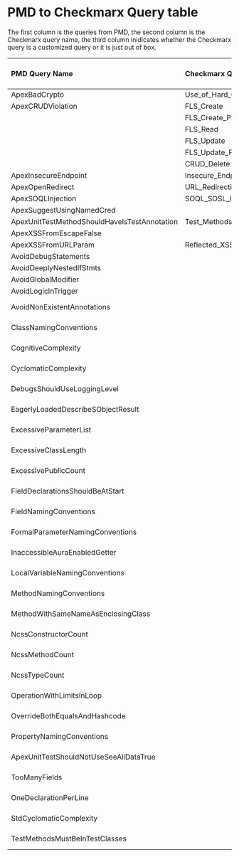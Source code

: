 # PMD to Checkmarx Query table

The first column is the queries from PMD, the second column is the Checkmarx query name, the third column inidicates whether the Checkmarx query is a customized query or it is just out of box.

| PMD Query Name                                   |          Checkmarx Query Name           |      Customized or OutOfBox     |
|:-------------------------------------------------|:-------------------------------------   |:--------------------------------|
| ApexBadCrypto                                    | Use_of_Hard_Coded_Cryptographic_Key     | OutOfBox                        |
| ApexCRUDViolation                                | FLS_Create                              | OutOfBox                        |
|                                                  | FLS_Create_Partial                      | OutOfBox                        |
|                                                  | FLS_Read                                | OutOfBox                        |
|                                                  | FLS_Update                              | OutOfBox                        |
|                                                  | FLS_Update_Partial                      | OutOfBox                        |
|                                                  | CRUD_Delete                             | OutOfBox                        |
| ApexInsecureEndpoint                             | Insecure_Endpoint                       | OutOfBox                        |       
| ApexOpenRedirect                                 | URL_Redirection_Attack                  | OutOfBox                        |
| ApexSOQLInjection                                | SOQL_SOSL_Injection                     | OutOfBox                        |
| ApexSuggestUsingNamedCred                        |                                         | Customized                      |
| ApexUnitTestMethodShouldHaveIsTestAnnotation     | Test_Methods_With_No_Assert             | OutOfBox                        |
| ApexXSSFromEscapeFalse                           |                                         | Customized                      |
| ApexXSSFromURLParam                              | Reflected_XSS                           | OutOfBox                        |
| AvoidDebugStatements                             |                                         | Customized                      |   
| AvoidDeeplyNestedIfStmts                         |                                         | Customized                      |  
| AvoidGlobalModifier                              |                                         | Customized                      |  
| AvoidLogicInTrigger                              |                                         | Customized                      | 
| AvoidNonExistentAnnotations                      |                                         | Customized (TO-DO)              |
| ClassNamingConventions                           |                                         | Customized (TO-DO)              |
| CognitiveComplexity                              |                                         | Customized (TO-DO)              |
| CyclomaticComplexity                             |                                         | Customized (TO-DO)              |
| DebugsShouldUseLoggingLevel                      |                                         | Customized (TO-DO)              |
| EagerlyLoadedDescribeSObjectResult               |                                         | Customized (TO-DO)              |
| ExcessiveParameterList                           |                                         | Customized (TO-DO)              |
| ExcessiveClassLength                             |                                         | Customized (TO-DO)              |
| ExcessivePublicCount                             |                                         | Customized (TO-DO)              |
| FieldDeclarationsShouldBeAtStart                 |                                         | Customized (TO-DO)              |
| FieldNamingConventions                           |                                         | Customized (TO-DO)              |
| FormalParameterNamingConventions                 |                                         | Customized (TO-DO)              |
| InaccessibleAuraEnabledGetter                    |                                         | Customized (TO-DO)              |
| LocalVariableNamingConventions                   |                                         | Customized (TO-DO)              |
| MethodNamingConventions                          |                                         | Customized (TO-DO)              |
| MethodWithSameNameAsEnclosingClass               |                                         | Customized (TO-DO)              |
| NcssConstructorCount                             |                                         | Customized (TO-DO)              |
| NcssMethodCount                                  |                                         | Customized (TO-DO)              |
| NcssTypeCount                                    |                                         | Customized (TO-DO)              |
| OperationWithLimitsInLoop                        |                                         | Customized (TO-DO)              |
| OverrideBothEqualsAndHashcode                    |                                         | Customized (TO-DO)              |
| PropertyNamingConventions                        |                                         | Customized (TO-DO)              |
| ApexUnitTestShouldNotUseSeeAllDataTrue           |                                         | Customized (TO-DO)              |
| TooManyFields                                    |                                         | Customized (TO-DO)              |
| OneDeclarationPerLine                            |                                         | Customized (TO-DO)              |
| StdCyclomaticComplexity                          |                                         | Customized (TO-DO)              |
| TestMethodsMustBeInTestClasses                   |                                         | Customized (TO-DO)              |
